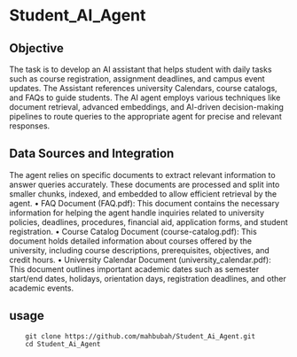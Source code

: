 # Student_AI_Agent

## Objective 

The task is to develop an AI assistant that helps student with daily tasks such as course registration, assignment deadlines, and campus event updates. The Assistant references university Calendars, course catalogs, and FAQs to guide students. The AI agent employs various techniques like document retrieval, advanced embeddings, and AI-driven decision-making pipelines to route queries to the appropriate agent for precise and relevant responses.

## Data Sources and Integration

The agent relies on specific documents to extract relevant information to answer queries accurately. These documents are processed and split into smaller chunks, indexed, and embedded to allow efficient retrieval by the agent.
•	FAQ Document (FAQ.pdf): This document contains the necessary information for helping the agent handle inquiries related to university policies, deadlines, procedures, financial aid, application forms, and student registration.
•	Course Catalog Document (course-catalog.pdf): This document holds detailed information about courses offered by the university, including course descriptions, prerequisites, objectives, and credit hours.
•	University Calendar Document (university_calendar.pdf): This document outlines important academic dates such as semester start/end dates,       holidays, orientation days, registration deadlines, and other academic events.

## usage

        git clone https://github.com/mahbubah/Student_Ai_Agent.git
        cd Student_Ai_Agent


